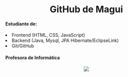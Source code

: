 
<h1 align="center"> GitHub de Magui</h1>

<h4><b>Estudiante de:</b></h4>
<lo> 
   <li>Frontend (HTML, CSS, JavaScript)</li>
   <li>Backend (Java, Mysql, JPA Hibernate/EclipseLink)</li>
   <li>Git/GitHub</li>
</lo>
<h4><b>Profesora de Informática</b></h4>

<p align="center">
   <img src="https://github.com/MaguiBrollo/MaguiBrollo/assets/33180142/6175dda3-4d5d-4c8a-899e-cdfcdd54a498">
 </p>


<!--
**MaguiBrollo/MaguiBrollo** is a ✨ _special_ ✨ repository because its `README.md` (this file) appears on your GitHub profile.

Here are some ideas to get you started:

- 🔭 I’m currently working on ...
- 🌱 I’m currently learning ...
- 👯 I’m looking to collaborate on ...
- 🤔 I’m looking for help with ...
- 💬 Ask me about ...
- 📫 How to reach me: ...
- 😄 Pronouns: ...
- ⚡ Fun fact: ...
-->
